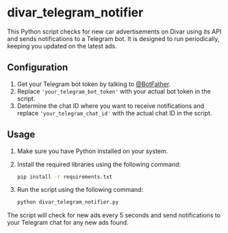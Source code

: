 # divar_telegram_notifier
This Python script checks for new car advertisements on Divar using its API and sends notifications to a Telegram bot. It is designed to run periodically, keeping you updated on the latest ads.

## Configuration

1. Get your Telegram bot token by talking to [@BotFather](https://t.me/BotFather).
2. Replace `'your_telegram_bot_token'` with your actual bot token in the script.
3. Determine the chat ID where you want to receive notifications and replace `'your_telegram_chat_id'` with the actual chat ID in the script.


## Usage

1. Make sure you have Python installed on your system.
2. Install the required libraries using the following command:

    ```bash
    pip install -r requirements.txt
    ```

3. Run the script using the following command:

    ```bash
    python divar_telegram_notifier.py
    ```

The script will check for new ads every 5 seconds and send notifications to your Telegram chat for any new ads found.
